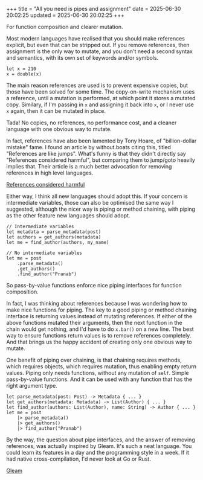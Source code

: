 +++
title = "All you need is pipes and assignment"
date = 2025-06-30 20:02:25
updated = 2025-06-30 20:02:25
+++

For function composition and clearer mutation.

Most modern languages have realised
that you should make references explicit,
but even that can be stripped out.
If you remove references,
then assignment is the only way to mutate,
and you don't need a second syntax and semantics,
with its own set of keywords and/or symbols.

```
let x = 210
x = double(x)
```

The main reason references are used
is to prevent expensive copies,
but those have been solved for some time.
The copy-on-write mechanism uses a reference,
until a mutation is performed,
at which point it stores a mutated copy.
Similary, if I'm passing in `x` and
assigning it back into `x`,
or I never use `x` again,
then it can be mutated in place.

Tada! No copies, no references, no performance cost,
and a cleaner language with one obvious way to mutate.

In fact, references have also been lamented by Tony Hoare,
of "billion-dollar mistake" fame.
I found an article by without.boats citing this,
titled "References are like jumps".
What's funny is that they didn't directly say
"References considered harmful",
but comparing them to jump/goto heavily implies that.
Their article is a much better advocation
for removing references in high level languages.

[References considered harmful](https://without.boats/blog/references-are-like-jumps/)

Either way,
I think all new languages should adopt this.
If your concern is intermediate variables,
those can also be optimised the same way I suggested,
although the nicer way is piping or method chaining,
with piping as the other feature new languages should adopt.

```
// Intermediate variables
let metadata = parse_metadata(post)
let authors = get_authors(metadata)
let me = find_author(authors, my_name)

// No intermediate variables
let me = post
	.parse_metadata()
	.get_authors()
	.find_author("Pranab")
```

So pass-by-value functions enforce
nice piping interfaces
for function composition.

In fact, I was thinking about references because
I was wondering how to make nice functions for piping.
The key to a good piping or method chaining interface
is returning values instead of mutating references.
If either of the above functions mutated their arguments,
then the next function in the chain would get nothing,
and I'd have to do `x.bar()` on a new line.
The best way to ensure functions return values
is to remove references completely.
And that brings us the happy accident of creating
only one obvious way to mutate.

One benefit of piping over chaining,
is that chaining requires methods,
which requires objects,
which requires mutation,
thus enabling empty return values.
Piping only needs functions,
without any mutation of `self`.
Simple pass-by-value functions.
And it can be used with any function
that has the right argument type.

```
let parse_metadata(post: Post) -> Metadata { ... }
let get_authors(metadata: Metadata) -> List(Author) { ... }
let find_author(authors: List(Author), name: String) -> Author { ... }
let me = post
	|> parse_metadata()
	|> get_authors()
	|> find_author("Pranab")
```

By the way,
the question about pipe interfaces,
and the answer of removing references,
was actually inspired by Gleam.
It's such a neat language.
You could learn its features in a day
and the programming style in a week.
If it had native cross-compilation,
I'd never look at Go or Rust.

[Gleam](https://gleam.run)
